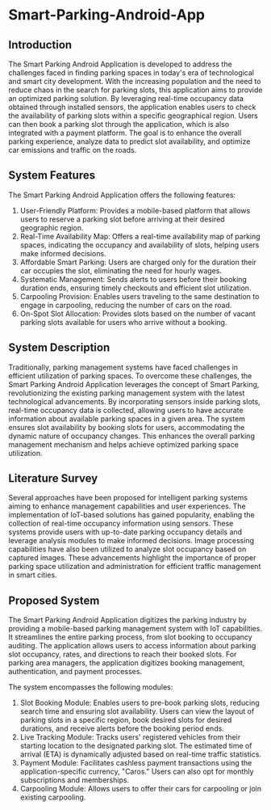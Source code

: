 # Smart-Parking-Android-App

## Introduction
The Smart Parking Android Application is developed to address the challenges faced in finding parking spaces in today's era of technological and smart city development. With the increasing population and the need to reduce chaos in the search for parking slots, this application aims to provide an optimized parking solution. By leveraging real-time occupancy data obtained through installed sensors, the application enables users to check the availability of parking slots within a specific geographical region. Users can then book a parking slot through the application, which is also integrated with a payment platform. The goal is to enhance the overall parking experience, analyze data to predict slot availability, and optimize car emissions and traffic on the roads.

## System Features
The Smart Parking Android Application offers the following features:

1. User-Friendly Platform: Provides a mobile-based platform that allows users to reserve a parking slot before arriving at their desired geographic region.
2. Real-Time Availability Map: Offers a real-time availability map of parking spaces, indicating the occupancy and availability of slots, helping users make informed decisions.
3. Affordable Smart Parking: Users are charged only for the duration their car occupies the slot, eliminating the need for hourly wages.
4. Systematic Management: Sends alerts to users before their booking duration ends, ensuring timely checkouts and efficient slot utilization.
5. Carpooling Provision: Enables users traveling to the same destination to engage in carpooling, reducing the number of cars on the road.
6. On-Spot Slot Allocation: Provides slots based on the number of vacant parking slots available for users who arrive without a booking.

## System Description
Traditionally, parking management systems have faced challenges in efficient utilization of parking spaces. To overcome these challenges, the Smart Parking Android Application leverages the concept of Smart Parking, revolutionizing the existing parking management system with the latest technological advancements. By incorporating sensors inside parking slots, real-time occupancy data is collected, allowing users to have accurate information about available parking spaces in a given area. The system ensures slot availability by booking slots for users, accommodating the dynamic nature of occupancy changes. This enhances the overall parking management mechanism and helps achieve optimized parking space utilization.

## Literature Survey
Several approaches have been proposed for intelligent parking systems aiming to enhance management capabilities and user experiences. The implementation of IoT-based solutions has gained popularity, enabling the collection of real-time occupancy information using sensors. These systems provide users with up-to-date parking occupancy details and leverage analysis modules to make informed decisions. Image processing capabilities have also been utilized to analyze slot occupancy based on captured images. These advancements highlight the importance of proper parking space utilization and administration for efficient traffic management in smart cities.

## Proposed System
The Smart Parking Android Application digitizes the parking industry by providing a mobile-based parking management system with IoT capabilities. It streamlines the entire parking process, from slot booking to occupancy auditing. The application allows users to access information about parking slot occupancy, rates, and directions to reach their booked slots. For parking area managers, the application digitizes booking management, authentication, and payment processes.

The system encompasses the following modules:

1. Slot Booking Module: Enables users to pre-book parking slots, reducing search time and ensuring slot availability. Users can view the layout of parking slots in a specific region, book desired slots for desired durations, and receive alerts before the booking period ends.
2. Live Tracking Module: Tracks users' registered vehicles from their starting location to the designated parking slot. The estimated time of arrival (ETA) is dynamically adjusted based on real-time traffic statistics.
3. Payment Module: Facilitates cashless payment transactions using the application-specific currency, "Caros." Users can also opt for monthly subscriptions and memberships.
4. Carpooling Module: Allows users to offer their cars for carpooling or join existing carpooling.
